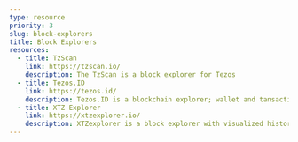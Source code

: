 ```yaml
---
type: resource
priority: 3
slug: block-explorers
title: Block Explorers
resources:
  - title: TzScan
    link: https://tzscan.io/
    description: The TzScan is a block explorer for Tezos
  - title: Tezos.ID
    link: https://tezos.id/
    description: Tezos.ID is a blockchain explorer; wallet and tansaction monitoring tool
  - title: XTZ Explorer
    link: https://xtzexplorer.io/
    description: XTZexplorer is a block explorer with visualized history information about all Tezos (XTZ) transactions.
---
```

